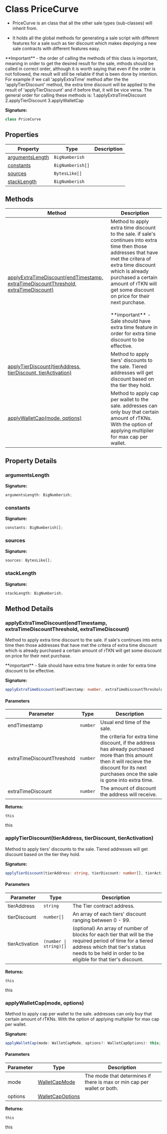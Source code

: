 
# Class PriceCurve

- PriceCurve is an class that all the other sale types (sub-classes) will inherit from.

- It holds all the global methods for generating a sale script with different features for a sale such as tier discount which makes depolying a new sale contracts with different features easy.

\*\*Important\*\* - the order of calling the methods of this class is important, meaning in order to get the desired result for the sale, mthods should be called in correct order, although it is worth saying that even if the order is not followed, the result will still be reliable if that is been done by intention. For example if we call 'applyExtraTime' method after the the 'applyTierDiscount' method, the extra time discount will be applied to the result of 'applyTierDiscount' and if before that, it will be vice versa. The general order for calling these methods is: 1.applyExtraTimeDiscount 2.applyTierDiscount 3.applyWalletCap

<b>Signature:</b>

```typescript
class PriceCurve 
```

## Properties

|  Property | Type | Description |
|  --- | --- | --- |
|  [argumentsLength](./pricecurve.md#argumentsLength-property) | `BigNumberish` |  |
|  [constants](./pricecurve.md#constants-property) | `BigNumberish[]` |  |
|  [sources](./pricecurve.md#sources-property) | `BytesLike[]` |  |
|  [stackLength](./pricecurve.md#stackLength-property) | `BigNumberish` |  |

## Methods

|  Method | Description |
|  --- | --- |
|  [applyExtraTimeDiscount(endTimestamp, extraTimeDiscountThreshold, extraTimeDiscount)](./pricecurve.md#applyExtraTimeDiscount-method-1) | Method to apply extra time discount to the sale. if sale's continues into extra time then those addresses that have met the critera of extra time discount which is already purchased a certain amount of rTKN will get some discount on price for their next purchase.<br></br>\*\*important\*\* - Sale should have extra time feature in order for extra time discount to be effective. |
|  [applyTierDiscount(tierAddress, tierDiscount, tierActivation)](./pricecurve.md#applyTierDiscount-method-1) | Method to apply tiers' discounts to the sale. Tiered addresses will get discount based on the tier they hold. |
|  [applyWalletCap(mode, options)](./pricecurve.md#applyWalletCap-method-1) | Method to apply cap per wallet to the sale. addresses can only buy that certain amount of rTKNs. With the option of applying multiplier for max cap per wallet. |

## Property Details

<a id="argumentsLength-property"></a>

### argumentsLength

<b>Signature:</b>

```typescript
argumentsLength: BigNumberish;
```

<a id="constants-property"></a>

### constants

<b>Signature:</b>

```typescript
constants: BigNumberish[];
```

<a id="sources-property"></a>

### sources

<b>Signature:</b>

```typescript
sources: BytesLike[];
```

<a id="stackLength-property"></a>

### stackLength

<b>Signature:</b>

```typescript
stackLength: BigNumberish;
```

## Method Details

<a id="applyExtraTimeDiscount-method-1"></a>

### applyExtraTimeDiscount(endTimestamp, extraTimeDiscountThreshold, extraTimeDiscount)

Method to apply extra time discount to the sale. if sale's continues into extra time then those addresses that have met the critera of extra time discount which is already purchased a certain amount of rTKN will get some discount on price for their next purchase.

\*\*important\*\* - Sale should have extra time feature in order for extra time discount to be effective.

<b>Signature:</b>

```typescript
applyExtraTimeDiscount(endTimestamp: number, extraTimeDiscountThreshold: number, extraTimeDiscount: number): this;
```

#### Parameters

|  Parameter | Type | Description |
|  --- | --- | --- |
|  endTimestamp | `number` | Usual end time of the sale. |
|  extraTimeDiscountThreshold | `number` | the criteria for extra time discount, if the address has already purchased more than this amount then it will recieve the discount for its next purchases once the sale is gone into extra time. |
|  extraTimeDiscount | `number` | The amount of discount the address will receive. |

<b>Returns:</b>

`this`

this

<a id="applyTierDiscount-method-1"></a>

### applyTierDiscount(tierAddress, tierDiscount, tierActivation)

Method to apply tiers' discounts to the sale. Tiered addresses will get discount based on the tier they hold.

<b>Signature:</b>

```typescript
applyTierDiscount(tierAddress: string, tierDiscount: number[], tierActivation?: (number | string)[]): this;
```

#### Parameters

|  Parameter | Type | Description |
|  --- | --- | --- |
|  tierAddress | `string` | The Tier contract address. |
|  tierDiscount | `number[]` | An array of each tiers' discount ranging between 0 - 99. |
|  tierActivation | `(number \| string)[]` | (optional) An array of number of blocks for each tier that will be the required period of time for a tiered address which that tier's status needs to be held in order to be eligible for that tier's discount. |

<b>Returns:</b>

`this`

this

<a id="applyWalletCap-method-1"></a>

### applyWalletCap(mode, options)

Method to apply cap per wallet to the sale. addresses can only buy that certain amount of rTKNs. With the option of applying multiplier for max cap per wallet.

<b>Signature:</b>

```typescript
applyWalletCap(mode: WalletCapMode, options?: WalletCapOptions): this;
```

#### Parameters

|  Parameter | Type | Description |
|  --- | --- | --- |
|  mode | [WalletCapMode](../enums/walletcapmode.md) | The mode that determines if there is max or min cap per wallet or both. |
|  options | [WalletCapOptions](../types/walletcapoptions.md) |  |

<b>Returns:</b>

`this`

this

